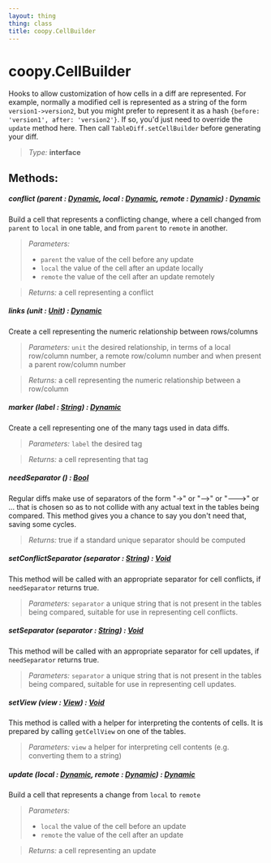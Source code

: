 ```yaml
---
layout: thing
thing: class
title: coopy.CellBuilder
---
```

# coopy.CellBuilder


Hooks to allow customization of how cells in a diff are represented.
For example, normally a modified cell is represented as a string
of the form `version1->version2`, but you might prefer to represent
it as a hash `{before: 'version1', after: 'version2'}`.  If so,
you'd just need to override the `update` method here.  Then call
`TableDiff.setCellBuilder` before generating your diff.




> *Type:* **interface**




## Methods:


##### **conflict** (parent : <a href="../Dynamic.html" class="type">Dynamic</a>, local : <a href="../Dynamic.html" class="type">Dynamic</a>, remote : <a href="../Dynamic.html" class="type">Dynamic</a>) : <a href="../Dynamic.html" class="type">Dynamic</a>


Build a cell that represents a conflicting change, where a
cell changed from `parent` to `local` in one table, and
from `parent` to `remote` in another.




> *Parameters:*
>
>   * `parent` the value of the cell before any update
>   * `local` the value of the cell after an update locally
>   * `remote` the value of the cell after an update remotely

> *Returns:*  a cell representing a conflict








##### **links** (unit : <a href="../coopy/Unit.html" class="type">Unit</a>) : <a href="../Dynamic.html" class="type">Dynamic</a>


Create a cell representing the numeric relationship between rows/columns




> *Parameters:*  `unit` the desired relationship, in terms of a local row/column number, a remote row/column number and when present a parent row/column number


> *Returns:*  a cell representing the numeric relationship between a row/column








##### **marker** (label : <a href="../String.html" class="type">String</a>) : <a href="../Dynamic.html" class="type">Dynamic</a>


Create a cell representing one of the many tags used in 
data diffs.




> *Parameters:*  `label` the desired tag


> *Returns:*  a cell representing that tag








##### **needSeparator** () : <a href="../Bool.html" class="type">Bool</a>


Regular diffs make use of separators of the form "->" or "-->"
or "--->" or ... that is chosen so as to not collide with any
actual text in the tables being compared.  This method gives
you a chance to say you don't need that, saving some cycles.





> *Returns:*  true if a standard unique separator should be computed








##### **setConflictSeparator** (separator : <a href="../String.html" class="type">String</a>) : <a href="../Void.html" class="type">Void</a>


This method will be called with an appropriate separator
for cell conflicts, if `needSeparator` returns true.




> *Parameters:*  `separator` a unique string that is not present in the tables being compared, suitable for use in representing cell conflicts. 









##### **setSeparator** (separator : <a href="../String.html" class="type">String</a>) : <a href="../Void.html" class="type">Void</a>


This method will be called with an appropriate separator
for cell updates, if `needSeparator` returns true.




> *Parameters:*  `separator` a unique string that is not present in the tables being compared, suitable for use in representing cell updates. 









##### **setView** (view : <a href="../coopy/View.html" class="type">View</a>) : <a href="../Void.html" class="type">Void</a>


This method is called with a helper for interpreting the contents
of cells.  It is prepared by calling `getCellView` on one of 
the tables.




> *Parameters:*  `view` a helper for interpreting cell contents (e.g. converting them to a string) 









##### **update** (local : <a href="../Dynamic.html" class="type">Dynamic</a>, remote : <a href="../Dynamic.html" class="type">Dynamic</a>) : <a href="../Dynamic.html" class="type">Dynamic</a>


Build a cell that represents a change from `local` to `remote`




> *Parameters:*
>
>   * `local` the value of the cell before an update
>   * `remote` the value of the cell after an update

> *Returns:*  a cell representing an update








